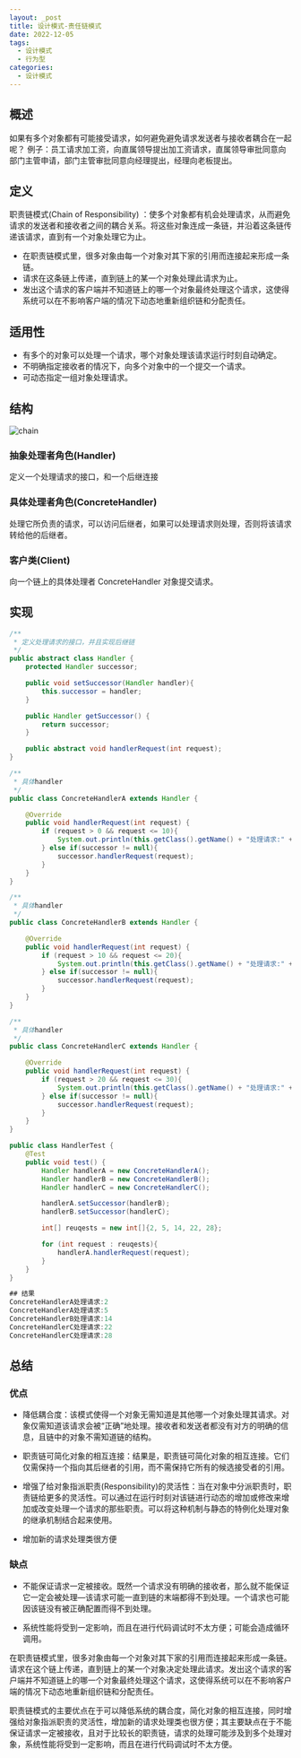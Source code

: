 ```yaml
---
layout: _post
title: 设计模式-责任链模式
date: 2022-12-05
tags: 
  - 设计模式
  - 行为型
categories: 
  - 设计模式
---
```

## 概述
如果有多个对象都有可能接受请求，如何避免避免请求发送者与接收者耦合在一起呢？
例子：员工请求加工资，向直属领导提出加工资请求，直属领导审批同意向部门主管申请，部门主管审批同意向经理提出，经理向老板提出。

## 定义
职责链模式(Chain of Responsibility) ：使多个对象都有机会处理请求，从而避免请求的发送者和接收者之间的耦合关系。将这些对象连成一条链，并沿着这条链传递该请求，直到有一个对象处理它为止。
+ 在职责链模式里，很多对象由每一个对象对其下家的引用而连接起来形成一条链。
+ 请求在这条链上传递，直到链上的某一个对象处理此请求为止。
+ 发出这个请求的客户端并不知道链上的哪一个对象最终处理这个请求，这使得系统可以在不影响客户端的情况下动态地重新组织链和分配责任。

## 适用性
+ 有多个的对象可以处理一个请求，哪个对象处理该请求运行时刻自动确定。
+ 不明确指定接收者的情况下，向多个对象中的一个提交一个请求。
+ 可动态指定一组对象处理请求。

## 结构
![chain](chain.png)

### 抽象处理者角色(Handler)

定义一个处理请求的接口，和一个后继连接

### 具体处理者角色(ConcreteHandler)

处理它所负责的请求，可以访问后继者，如果可以处理请求则处理，否则将该请求转给他的后继者。

### 客户类(Client)

向一个链上的具体处理者 ConcreteHandler 对象提交请求。

## 实现

```java
/**
 * 定义处理请求的接口，并且实现后继链
 */
public abstract class Handler {
    protected Handler successor;

    public void setSuccessor(Handler handler){
        this.successor = handler;
    }

    public Handler getSuccessor() {
        return successor;
    }

    public abstract void handlerRequest(int request);
}

/**
 * 具体handler
 */
public class ConcreteHandlerA extends Handler {

    @Override
    public void handlerRequest(int request) {
        if (request > 0 && request <= 10){
            System.out.println(this.getClass().getName() + "处理请求:" + request);
        } else if(successor != null){
            successor.handlerRequest(request);
        }
    }
}

/**
 * 具体handler
 */
public class ConcreteHandlerB extends Handler {

    @Override
    public void handlerRequest(int request) {
        if (request > 10 && request <= 20){
            System.out.println(this.getClass().getName() + "处理请求:" + request);
        } else if(successor != null){
            successor.handlerRequest(request);
        }
    }
}

/**
 * 具体handler
 */
public class ConcreteHandlerC extends Handler {

    @Override
    public void handlerRequest(int request) {
        if (request > 20 && request <= 30){
            System.out.println(this.getClass().getName() + "处理请求:" + request);
        } else if(successor != null){
            successor.handlerRequest(request);
        }
    }
}

public class HandlerTest {
    @Test
    public void test() {
        Handler handlerA = new ConcreteHandlerA();
        Handler handlerB = new ConcreteHandlerB();
        Handler handlerC = new ConcreteHandlerC();

        handlerA.setSuccessor(handlerB);
        handlerB.setSuccessor(handlerC);

        int[] reuqests = new int[]{2, 5, 14, 22, 28};

        for (int request : reuqests){
            handlerA.handlerRequest(request);
        }
    }
}

## 结果
ConcreteHandlerA处理请求:2 
ConcreteHandlerA处理请求:5 
ConcreteHandlerB处理请求:14
ConcreteHandlerC处理请求:22
ConcreteHandlerC处理请求:28

```

## 总结

### 优点

+ 降低耦合度：该模式使得一个对象无需知道是其他哪一个对象处理其请求。对象仅需知道该请求会被“正确”地处理。接收者和发送者都没有对方的明确的信息，且链中的对象不需知道链的结构。

+ 职责链可简化对象的相互连接：结果是，职责链可简化对象的相互连接。它们仅需保持一个指向其后继者的引用，而不需保持它所有的候选接受者的引用。

+ 增强了给对象指派职责(Responsibility)的灵活性：当在对象中分派职责时，职责链给更多的灵活性。可以通过在运行时刻对该链进行动态的增加或修改来增加或改变处理一个请求的那些职责。可以将这种机制与静态的特例化处理对象的继承机制结合起来使用。

+ 增加新的请求处理类很方便

### 缺点

+ 不能保证请求一定被接收。既然一个请求没有明确的接收者，那么就不能保证它一定会被处理—该请求可能一直到链的末端都得不到处理。一个请求也可能因该链没有被正确配置而得不到处理。

+ 系统性能将受到一定影响，而且在进行代码调试时不太方便；可能会造成循环调用。

在职责链模式里，很多对象由每一个对象对其下家的引用而连接起来形成一条链。请求在这个链上传递，直到链上的某一个对象决定处理此请求。发出这个请求的客户端并不知道链上的哪一个对象最终处理这个请求，这使得系统可以在不影响客户端的情况下动态地重新组织链和分配责任。

 职责链模式的主要优点在于可以降低系统的耦合度，简化对象的相互连接，同时增强给对象指派职责的灵活性，增加新的请求处理类也很方便；其主要缺点在于不能保证请求一定被接收，且对于比较长的职责链，请求的处理可能涉及到多个处理对象，系统性能将受到一定影响，而且在进行代码调试时不太方便。